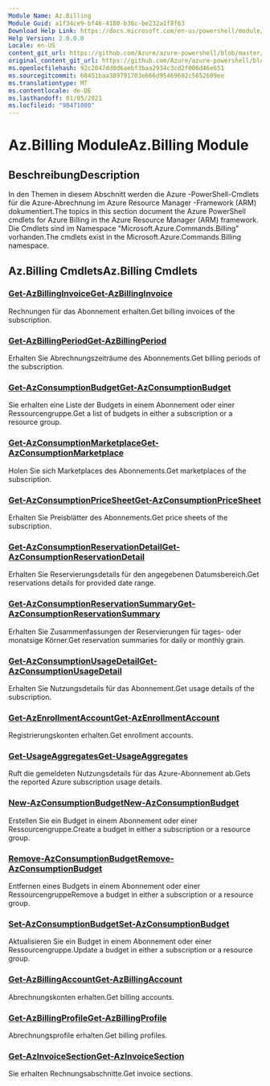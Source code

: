 ```yaml
---
Module Name: Az.Billing
Module Guid: a1f34ce9-bf46-4180-b36c-be232a1f8f63
Download Help Link: https://docs.microsoft.com/en-us/powershell/module/az.billing
Help Version: 2.0.0.0
Locale: en-US
content_git_url: https://github.com/Azure/azure-powershell/blob/master/src/Billing/Billing/help/Az.Billing.md
original_content_git_url: https://github.com/Azure/azure-powershell/blob/master/src/Billing/Billing/help/Az.Billing.md
ms.openlocfilehash: 92c2047dd0d6aebf3baa2934c3cd2f006d46e651
ms.sourcegitcommit: 68451baa389791703e666d95469602c5652609ee
ms.translationtype: MT
ms.contentlocale: de-DE
ms.lasthandoff: 01/05/2021
ms.locfileid: "98471080"
---
```

# <span data-ttu-id="31b66-101">Az.Billing Module</span><span class="sxs-lookup"><span data-stu-id="31b66-101">Az.Billing Module</span></span>
## <span data-ttu-id="31b66-102">Beschreibung</span><span class="sxs-lookup"><span data-stu-id="31b66-102">Description</span></span>
<span data-ttu-id="31b66-103">In den Themen in diesem Abschnitt werden die Azure -PowerShell-Cmdlets für die Azure-Abrechnung im Azure Resource Manager -Framework (ARM) dokumentiert.</span><span class="sxs-lookup"><span data-stu-id="31b66-103">The topics in this section document the Azure PowerShell cmdlets for Azure Billing in the Azure Resource Manager (ARM) framework.</span></span> <span data-ttu-id="31b66-104">Die Cmdlets sind im Namespace "Microsoft.Azure.Commands.Billing" vorhanden.</span><span class="sxs-lookup"><span data-stu-id="31b66-104">The cmdlets exist in the Microsoft.Azure.Commands.Billing namespace.</span></span>

## <span data-ttu-id="31b66-105">Az.Billing Cmdlets</span><span class="sxs-lookup"><span data-stu-id="31b66-105">Az.Billing Cmdlets</span></span>
### [<span data-ttu-id="31b66-106">Get-AzBillingInvoice</span><span class="sxs-lookup"><span data-stu-id="31b66-106">Get-AzBillingInvoice</span></span>](Get-AzBillingInvoice.md)
<span data-ttu-id="31b66-107">Rechnungen für das Abonnement erhalten.</span><span class="sxs-lookup"><span data-stu-id="31b66-107">Get billing invoices of the subscription.</span></span>

### [<span data-ttu-id="31b66-108">Get-AzBillingPeriod</span><span class="sxs-lookup"><span data-stu-id="31b66-108">Get-AzBillingPeriod</span></span>](Get-AzBillingPeriod.md)
<span data-ttu-id="31b66-109">Erhalten Sie Abrechnungszeiträume des Abonnements.</span><span class="sxs-lookup"><span data-stu-id="31b66-109">Get billing periods of the subscription.</span></span>

### [<span data-ttu-id="31b66-110">Get-AzConsumptionBudget</span><span class="sxs-lookup"><span data-stu-id="31b66-110">Get-AzConsumptionBudget</span></span>](Get-AzConsumptionBudget.md)
<span data-ttu-id="31b66-111">Sie erhalten eine Liste der Budgets in einem Abonnement oder einer Ressourcengruppe.</span><span class="sxs-lookup"><span data-stu-id="31b66-111">Get a list of budgets in either a subscription or a resource group.</span></span>

### [<span data-ttu-id="31b66-112">Get-AzConsumptionMarketplace</span><span class="sxs-lookup"><span data-stu-id="31b66-112">Get-AzConsumptionMarketplace</span></span>](Get-AzConsumptionMarketplace.md)
<span data-ttu-id="31b66-113">Holen Sie sich Marketplaces des Abonnements.</span><span class="sxs-lookup"><span data-stu-id="31b66-113">Get marketplaces of the subscription.</span></span>

### [<span data-ttu-id="31b66-114">Get-AzConsumptionPriceSheet</span><span class="sxs-lookup"><span data-stu-id="31b66-114">Get-AzConsumptionPriceSheet</span></span>](Get-AzConsumptionPriceSheet.md)
<span data-ttu-id="31b66-115">Erhalten Sie Preisblätter des Abonnements.</span><span class="sxs-lookup"><span data-stu-id="31b66-115">Get price sheets of the subscription.</span></span>

### [<span data-ttu-id="31b66-116">Get-AzConsumptionReservationDetail</span><span class="sxs-lookup"><span data-stu-id="31b66-116">Get-AzConsumptionReservationDetail</span></span>](Get-AzConsumptionReservationDetail.md)
<span data-ttu-id="31b66-117">Erhalten Sie Reservierungsdetails für den angegebenen Datumsbereich.</span><span class="sxs-lookup"><span data-stu-id="31b66-117">Get reservations details for provided date range.</span></span>

### [<span data-ttu-id="31b66-118">Get-AzConsumptionReservationSummary</span><span class="sxs-lookup"><span data-stu-id="31b66-118">Get-AzConsumptionReservationSummary</span></span>](Get-AzConsumptionReservationSummary.md)
<span data-ttu-id="31b66-119">Erhalten Sie Zusammenfassungen der Reservierungen für tages- oder monatsige Körner.</span><span class="sxs-lookup"><span data-stu-id="31b66-119">Get reservation summaries for daily or monthly grain.</span></span>

### [<span data-ttu-id="31b66-120">Get-AzConsumptionUsageDetail</span><span class="sxs-lookup"><span data-stu-id="31b66-120">Get-AzConsumptionUsageDetail</span></span>](Get-AzConsumptionUsageDetail.md)
<span data-ttu-id="31b66-121">Erhalten Sie Nutzungsdetails für das Abonnement.</span><span class="sxs-lookup"><span data-stu-id="31b66-121">Get usage details of the subscription.</span></span>

### [<span data-ttu-id="31b66-122">Get-AzEnrollmentAccount</span><span class="sxs-lookup"><span data-stu-id="31b66-122">Get-AzEnrollmentAccount</span></span>](Get-AzEnrollmentAccount.md)
<span data-ttu-id="31b66-123">Registrierungskonten erhalten.</span><span class="sxs-lookup"><span data-stu-id="31b66-123">Get enrollment accounts.</span></span>

### [<span data-ttu-id="31b66-124">Get-UsageAggregates</span><span class="sxs-lookup"><span data-stu-id="31b66-124">Get-UsageAggregates</span></span>](Get-UsageAggregates.md)
<span data-ttu-id="31b66-125">Ruft die gemeldeten Nutzungsdetails für das Azure-Abonnement ab.</span><span class="sxs-lookup"><span data-stu-id="31b66-125">Gets the reported Azure subscription usage details.</span></span>

### [<span data-ttu-id="31b66-126">New-AzConsumptionBudget</span><span class="sxs-lookup"><span data-stu-id="31b66-126">New-AzConsumptionBudget</span></span>](New-AzConsumptionBudget.md)
<span data-ttu-id="31b66-127">Erstellen Sie ein Budget in einem Abonnement oder einer Ressourcengruppe.</span><span class="sxs-lookup"><span data-stu-id="31b66-127">Create a budget in either a subscription or a resource group.</span></span>

### [<span data-ttu-id="31b66-128">Remove-AzConsumptionBudget</span><span class="sxs-lookup"><span data-stu-id="31b66-128">Remove-AzConsumptionBudget</span></span>](Remove-AzConsumptionBudget.md)
<span data-ttu-id="31b66-129">Entfernen eines Budgets in einem Abonnement oder einer Ressourcengruppe</span><span class="sxs-lookup"><span data-stu-id="31b66-129">Remove a budget in either a subscription or a resource group.</span></span>

### [<span data-ttu-id="31b66-130">Set-AzConsumptionBudget</span><span class="sxs-lookup"><span data-stu-id="31b66-130">Set-AzConsumptionBudget</span></span>](Set-AzConsumptionBudget.md)
<span data-ttu-id="31b66-131">Aktualisieren Sie ein Budget in einem Abonnement oder einer Ressourcengruppe.</span><span class="sxs-lookup"><span data-stu-id="31b66-131">Update a budget in either a subscription or a resource group.</span></span>

### [<span data-ttu-id="31b66-132">Get-AzBillingAccount</span><span class="sxs-lookup"><span data-stu-id="31b66-132">Get-AzBillingAccount</span></span>](Get-AzBillingAccount.md)
<span data-ttu-id="31b66-133">Abrechnungskonten erhalten.</span><span class="sxs-lookup"><span data-stu-id="31b66-133">Get billing accounts.</span></span>

### [<span data-ttu-id="31b66-134">Get-AzBillingProfile</span><span class="sxs-lookup"><span data-stu-id="31b66-134">Get-AzBillingProfile</span></span>](Get-AzBillingProfile.md)
<span data-ttu-id="31b66-135">Abrechnungsprofile erhalten.</span><span class="sxs-lookup"><span data-stu-id="31b66-135">Get billing profiles.</span></span>

### [<span data-ttu-id="31b66-136">Get-AzInvoiceSection</span><span class="sxs-lookup"><span data-stu-id="31b66-136">Get-AzInvoiceSection</span></span>](Get-AzInvoiceSection.md)
<span data-ttu-id="31b66-137">Sie erhalten Rechnungsabschnitte.</span><span class="sxs-lookup"><span data-stu-id="31b66-137">Get invoice sections.</span></span>

